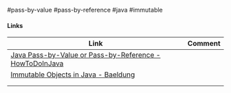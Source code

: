 #pass-by-value #pass-by-reference #java #immutable

#### Links
| Link                                                                                                                                 | Comment |
| ------------------------------------------------------------------------------------------------------------------------------------ | ------- |
| [Java Pass-by-Value or Pass-by-Reference - HowToDoInJava](https://howtodoinjava.com/java/basics/java-is-pass-by-value-lets-see-how/) |         |
| [Immutable Objects in Java - Baeldung](https://www.baeldung.com/java-immutable-object)                                                                                                                                    |         |
|                                                                                                                                      |         |
|                                                                                                                                      |         |


